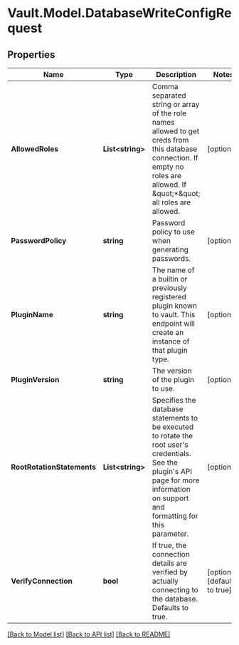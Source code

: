 # Vault.Model.DatabaseWriteConfigRequest

## Properties

Name | Type | Description | Notes
------------ | ------------- | ------------- | -------------
**AllowedRoles** | **List&lt;string&gt;** | Comma separated string or array of the role names allowed to get creds from this database connection. If empty no roles are allowed. If \&quot;*\&quot; all roles are allowed. | [optional] 
**PasswordPolicy** | **string** | Password policy to use when generating passwords. | [optional] 
**PluginName** | **string** | The name of a builtin or previously registered plugin known to vault. This endpoint will create an instance of that plugin type. | [optional] 
**PluginVersion** | **string** | The version of the plugin to use. | [optional] 
**RootRotationStatements** | **List&lt;string&gt;** | Specifies the database statements to be executed to rotate the root user&#x27;s credentials. See the plugin&#x27;s API page for more information on support and formatting for this parameter. | [optional] 
**VerifyConnection** | **bool** | If true, the connection details are verified by actually connecting to the database. Defaults to true. | [optional] [default to true]

[[Back to Model list]](../README.md#documentation-for-models) [[Back to API list]](../README.md#documentation-for-api-endpoints) [[Back to README]](../README.md)

